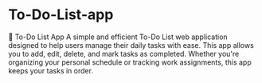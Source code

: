 # To-Do-List-app
 📝 To-Do List App A simple and efficient To-Do List web application designed to help users manage their daily tasks with ease. This app allows you to add, edit, delete, and mark tasks as completed. Whether you're organizing your personal schedule or tracking work assignments, this app keeps your tasks in order.
